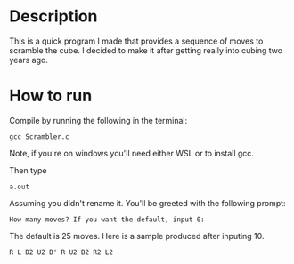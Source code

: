 # Description
This is a quick program I made that provides a sequence of moves to scramble the cube. I decided to make it after getting really into cubing two years ago. 

# How to run 
Compile by running the following in the terminal:

```
gcc Scrambler.c
```

Note, if you're on windows you'll need either WSL or to install gcc.

Then type 

```
a.out
```

Assuming you didn't rename it. You'll be greeted with the following prompt:

```
How many moves? If you want the default, input 0: 
```

The default is 25 moves. Here is a sample produced after inputing 10.

```
R L D2 U2 B' R U2 B2 R2 L2
```


